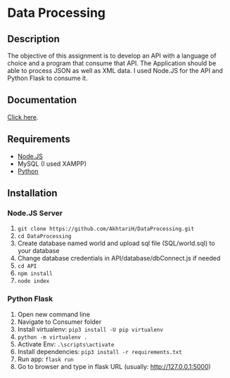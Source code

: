 # Data Processing

## Description

The objective of this assignment is to develop an API with a language of choice and a program that consume that API. The Application should be able to process JSON as well as XML data.
I used Node.JS for the API and Python Flask to consume it.

## Documentation

[Click here](https://github.com/AkhtariH/DataProcessing/raw/master/Documentation_Hemran_Akhtari.docx).

## Requirements
- [Node.JS](https://nodejs.org/en/download/)
- MySQL (I used XAMPP)
- [Python](https://www.python.org/downloads/)

## Installation

### Node.JS Server
1. ``` git clone https://github.com/AkhtariH/DataProcessing.git ```
2. ``` cd DataProcessing ```
3. Create database named world and upload sql file (SQL/world.sql) to your database
4. Change database credentials in API/database/dbConnect.js if needed
5. ``` cd API ```
6. ``` npm install ```
7. ``` node index ```

### Python Flask
1. Open new command line
2. Navigate to Consumer folder
3. Install virtualenv: ``` pip3 install -U pip virtualenv ```
4. ``` python -m virtualenv . ```
5. Activate Env: ``` .\scripts\activate ```
6. Install dependencies: ``` pip3 install -r requirements.txt ```
7. Run app: ``` flask run ```
8. Go to browser and type in flask URL (usually: http://127.0.0.1:5000)
